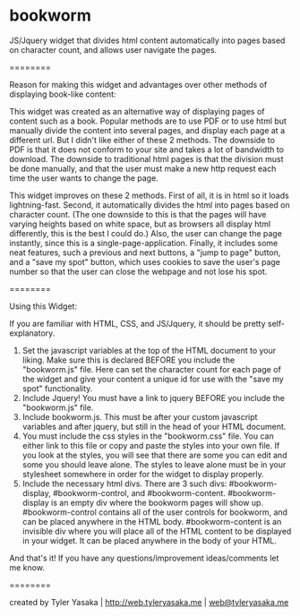 bookworm
========

JS/Jquery widget that divides html content automatically into pages based on character count, and allows user navigate the pages.

========

Reason for making this widget and advantages over other methods of displaying book-like content:

This widget was created as an alternative way of displaying pages of content such as a book. Popular methods are to use PDF or to use html but manually divide the content into several pages, and display each page at a different url. But I didn't like either of these 2 methods. The downside to PDF is that it does not conform to your site and takes a lot of bandwidth to download. The downside to traditional html pages is that the division must be done manually, and that the user must make a new http request each time the user wants to change the page.

This widget improves on these 2 methods. First of all, it is in html so it loads lightning-fast. Second, it automatically divides the html into pages based on character count. (The one downside to this is that the pages will have varying heights based on white space, but as browsers all display html differently, this is the best I could do.) Also, the user can change the page instantly, since this is a single-page-application. Finally, it includes some neat features, such a previous and next buttons, a "jump to page" button, and a "save my spot" button, which uses cookies to save the user's page number so that the user can close the webpage and not lose his spot.

========

Using this Widget:

If you are familiar with HTML, CSS, and JS/Jquery, it should be pretty self-explanatory.

1. Set the javascript variables at the top of the HTML document to your liking. Make sure this is declared BEFORE you include the "bookworm.js" file. Here can set the character count for each page of the widget and give your content a unique id for use with the "save my spot" functionality.
2. Include Jquery! You must have a link to jquery BEFORE you include the "bookworm.js" file.
3. Include bookworm.js. This must be after your custom javascript variables and after jquery, but still in the head of your HTML document.
4. You must include the css styles in the "bookworm.css" file. You can either link to this file or copy and paste the styles into your own file. If you look at the styles, you will see that there are some you can edit and some you should leave alone. The styles to leave alone must be in your stylesheet somewhere in order for the widget to display properly.
5. Include the necessary html divs. There are 3 such divs: #bookworm-display, #bookworm-control, and #bookworm-content. #bookworm-display is an empty div where the bookworm pages will show up. #bookworm-control contains all of the user controls for bookworm, and can be placed anywhere in the HTML body. #bookworm-content is an invisible div where you will place all of the HTML content to be displayed in your widget. It can be placed anywhere in the body of your HTML.

And that's it! If you have any questions/improvement ideas/comments let me know.

========

created by Tyler Yasaka | http://web.tyleryasaka.me | web@tyleryasaka.me
